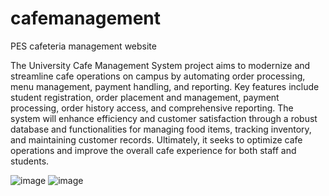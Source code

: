 # cafemanagement
PES cafeteria management website

The University Cafe Management System project aims to modernize and streamline cafe operations on campus by automating order processing, menu management, payment handling, and reporting. Key features include student registration, order placement and management, payment processing, order history access, and comprehensive reporting. The system will enhance efficiency and customer satisfaction through a robust database and functionalities for managing food items, tracking inventory, and maintaining customer records. Ultimately, it seeks to optimize cafe operations and improve the overall cafe experience for both staff and students.

![image](https://github.com/user-attachments/assets/cd11860d-a72c-49e0-9e8f-e2aee759c76d)
![image](https://github.com/user-attachments/assets/25e78561-2e87-497b-a9c6-8539ff6569b8)





